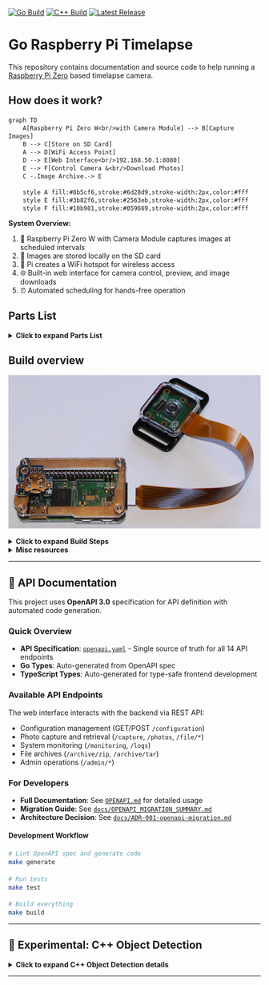 [![Go Build](https://github.com/ingojaeckel/go-raspberry-pi-timelapse/workflows/Build/badge.svg)](https://github.com/ingojaeckel/go-raspberry-pi-timelapse/actions?query=workflow%3ABuild)
[![C++ Build](https://github.com/ingojaeckel/go-raspberry-pi-timelapse/workflows/C%2B%2B%20Object%20Detection%20Build/badge.svg)](https://github.com/ingojaeckel/go-raspberry-pi-timelapse/actions?query=workflow%3A%22C%2B%2B+Object+Detection+Build%22)
[![Latest Release](https://img.shields.io/github/v/release/ingojaeckel/go-raspberry-pi-timelapse?include_prereleases)](https://github.com/ingojaeckel/go-raspberry-pi-timelapse/releases/latest)

# Go Raspberry Pi Timelapse

This repository contains documentation and source code to help running a [Raspberry Pi Zero](https://www.raspberrypi.org/products/raspberry-pi-zero-w/) based timelapse camera.

## How does it work?

```mermaid
graph TD
    A[Raspberry Pi Zero W<br/>with Camera Module] --> B[Capture Images]
    B --> C[Store on SD Card]
    A --> D[WiFi Access Point]
    D --> E[Web Interface<br/>192.168.50.1:8080]
    E --> F[Control Camera &<br/>Download Photos]
    C -.Image Archive.-> E
    
    style A fill:#8b5cf6,stroke:#6d28d9,stroke-width:2px,color:#fff
    style E fill:#3b82f6,stroke:#2563eb,stroke-width:2px,color:#fff
    style F fill:#10b981,stroke:#059669,stroke-width:2px,color:#fff
```

**System Overview:**
1. 🎥 Raspberry Pi Zero W with Camera Module captures images at scheduled intervals
2. 💾 Images are stored locally on the SD card
3. 📡 Pi creates a WiFi hotspot for wireless access
4. 🌐 Built-in web interface for camera control, preview, and image downloads
5. ⏰ Automated scheduling for hands-free operation

## Parts List

<details>
<summary><b>Click to expand Parts List</b></summary>

This project was created for a timelapse system consisting of the following core components: a Pi Zero W with a camera board, a case, and an SD card. The following sections describe the components in more detail.

### Core parts for regular deployment (about $65)

* [Raspberry Pi Zero W](https://www.adafruit.com/product/3400) ($10)
* [Raspberry Pi Camera Board v2](https://www.adafruit.com/product/3099) ($30)
* [Raspberry Pi Zero Camera Cable](https://www.adafruit.com/product/3157) ($6)
* [C4Labs Zebra Zero Case](https://www.adafruit.com/product/3003) ($7)
* [microSDHC Card](https://www.adafruit.com/product/2767) ($12)

### Additional parts to include a battery backed clock (about $8)

* [Break-away 0.1" 2x20-pin Strip Dual Male Header](https://www.adafruit.com/product/2822) ($1)
* [CR1220 12mm Diameter - 3V Lithium Coin Cell Battery](https://www.adafruit.com/product/380) ($1)
* [Adafruit PiRTC - PCF8523 Real Time Clock for Raspberry Pi](https://www.adafruit.com/product/3386) ($6)

### Additional Parts for Development (about $6)

* [USB OTG Host Cable - MicroB OTG male to A female](https://www.adafruit.com/product/1099) ($3)
* [Mini HDMI Plug to Standard HDMI Jack Adapter](https://www.adafruit.com/product/2819) ($3)

</details>

## Build overview

![The build](https://raw.githubusercontent.com/ingojaeckel/go-raspberry-pi-timelapse/master/docs/build.JPG "Build overview")

<details>
<summary><b>Click to expand Build Steps</b></summary>

### Build steps

#### Step 1: Initial Build

1. Optional: If you want to use the battery backed clocked start by soldering the 2x20-pin strip on Pi Zero W board ([instructions](https://learn.adafruit.com/adding-a-real-time-clock-to-raspberry-pi/wiring-the-rtc)). After the soldering, attach the RTC to the 2x20-pin strip. Don't forget to insert the CR1220 battery into the RTC. 
2. Connect the Pi Zero W and the Pi Camera Board v2 via the Pi Zero Camera cable.
3. Insert the Pi Zero W into the C4Labs Zerbra Zero Case.

#### Step 2: Install disk image and access web interface

1. From another computer, download, and decompress the `.img` file of the [most recent go-raspberry-pi-timelapse release](https://github.com/ingojaeckel/go-raspberry-pi-timelapse/releases).
2. Install the `.img` file to an empty SD card using the [Raspberry Pi Imager](https://www.raspberrypi.org/software/).
3. Insert the SD card card into the Pi Zero W.
4. Turn on the Pi Zero W plugging in a micro USB cable into the PWR IN connector (bottom right corner).
5. The Pi Zero W will act as a Wifi access point. Connect to the Pi's Wifi named `timelapse-raspberry-pi`, passphrase: `InsertTheRealPassword`.
6. Open the Pi's web interface in a browser: `http://192.168.50.1:8080/`. This interface will allow you to align the camera, download photos, shutdown the Pi, etc.

</details>

<details>
<summary><b>Misc resources</b></summary>

## PiTFT
* https://learn.adafruit.com/adafruit-pitft-28-inch-resistive-touchscreen-display-raspberry-pi/easy-install-2 - Follow steps and `PiTFT as HDMI Mirror (Best for Raspberry Pi OS with Desktop)`
* https://learn.adafruit.com/running-opengl-based-games-and-emulators-on-adafruit-pitft-displays/tuning-performance
* https://willhaley.com/blog/power-off-raspberry-pi-adafruit-tft-screen-shutdown/
* Streaming raspivid output via network. (1) on the receiving device: `vlc -vvv udp://@:1234 :demux=h264`. (2) on the Pi: `raspivid -t 60000 -o udp://192.168.0.123:1234`.

</details>

---

## 📡 API Documentation

This project uses **OpenAPI 3.0** specification for API definition with automated code generation.

### Quick Overview
- **API Specification**: [`openapi.yaml`](openapi.yaml) - Single source of truth for all 14 API endpoints
- **Go Types**: Auto-generated from OpenAPI spec
- **TypeScript Types**: Auto-generated for type-safe frontend development

### Available API Endpoints
The web interface interacts with the backend via REST API:
- Configuration management (GET/POST `/configuration`)
- Photo capture and retrieval (`/capture`, `/photos`, `/file/*`)
- System monitoring (`/monitoring`, `/logs`)
- File archives (`/archive/zip`, `/archive/tar`)
- Admin operations (`/admin/*`)

### For Developers
- **Full Documentation**: See [`OPENAPI.md`](OPENAPI.md) for detailed usage
- **Migration Guide**: See [`docs/OPENAPI_MIGRATION_SUMMARY.md`](docs/OPENAPI_MIGRATION_SUMMARY.md)
- **Architecture Decision**: See [`docs/ADR-001-openapi-migration.md`](docs/ADR-001-openapi-migration.md)

#### Development Workflow
```bash
# Lint OpenAPI spec and generate code
make generate

# Run tests
make test

# Build everything
make build
```

---

## 🔬 Experimental: C++ Object Detection

<details>
<summary><b>Click to expand C++ Object Detection details</b></summary>

This repository also includes an experimental C++ application for real-time object detection, located in the [`cpp-object-detection/`](cpp-object-detection/) directory.

### Purpose & Comparison

| Feature | Go Timelapse (Main Project) | C++ Object Detection (Experimental) |
|---------|----------------------------|-------------------------------------|
| **Primary Purpose** | Scheduled timelapse photography | Real-time object detection & tracking |
| **Hardware Target** | Raspberry Pi Zero W | Higher-performance systems (Pi 4, desktop) |
| **Camera Input** | Pi Camera Module (CSI) | USB webcams |
| **Processing** | Minimal - just capture images | AI/ML object detection (YOLO) |
| **Resource Usage** | Very low power | Higher CPU/memory requirements |
| **Output** | Scheduled still images | Continuous detection logs & optional images |
| **Use Cases** | Time-lapse videos, construction monitoring | Security monitoring, wildlife observation |
| **Maturity** | Production-ready | Experimental/Research |

### Key Features of C++ Object Detection

- **Real-time detection** using YOLO models at 720p
- **Object tracking** with movement detection
- **Network streaming** via MJPEG
- **Headless operation** for embedded systems
- **GPU acceleration** support (CUDA/OpenCL)
- **Smart photo storage** - only saves images when objects are detected
- **Long-term operation** optimized for continuous 24/7 deployment

### Getting Started

For more information about the C++ object detection application, see the [cpp-object-detection/README.md](cpp-object-detection/README.md).

**Note:** The C++ application is experimental and designed for different use cases than the main timelapse project. It requires more powerful hardware and has different dependencies (OpenCV, ONNX runtime).

</details>

---
